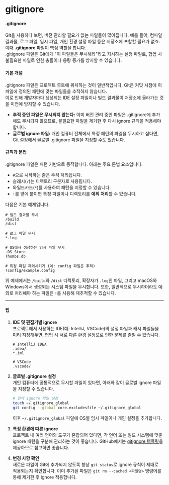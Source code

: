 # gitignore

#### .gitignore

Git을 사용하다 보면, 버전 관리할 필요가 없는 파일들이 많아집니다. 예를 들어, 컴파일 결과물, 로그 파일, 임시 파일, 개인 환경 설정 파일 등은 저장소에 포함할 필요가 없죠. 이때 **.gitignore** 파일이 핵심 역할을 합니다.\
.gitignore 파일은 Git에게 "이 파일들은 무시해라"라고 지시하는 설정 파일로, 협업 시 불필요한 파일로 인한 충돌이나 용량 증가를 방지할 수 있습니다.

#### 기본 개념

.gitignore 파일은 프로젝트 루트에 위치하는 것이 일반적입니다. Git은 커밋 시점에 이 파일에 정의된 패턴에 맞는 파일들을 추적하지 않습니다.\
이로 인해 개발자마다 생성되는 IDE 설정 파일이나 빌드 결과물이 저장소에 올라가는 것을 미연에 방지할 수 있습니다.

* **추적 중인 파일은 무시되지 않는다:** 이미 버전 관리 중인 파일은 .gitignore에 추가해도 무시되지 않으므로, 불필요한 파일을 제거한 후 다시 ignore 규칙을 적용해야 합니다.
* **글로벌 ignore 파일:** 개인 컴퓨터 전체에서 특정 패턴의 파일을 무시하고 싶다면, Git 설정에서 글로벌 .gitignore 파일을 지정할 수도 있습니다.

#### 규칙과 문법

.gitignore 파일은 패턴 기반으로 동작합니다. 아래는 주요 문법 요소입니다.

* `#`으로 시작하는 줄은 주석 처리됩니다.
* 슬래시(`/`)는 디렉토리 구분자로 사용됩니다.
* 와일드카드(`*`)를 사용하여 패턴을 지정할 수 있습니다.
* `!`를 앞에 붙이면 특정 파일이나 디렉토리를 **예외 처리**할 수 있습니다.

다음은 기본 예제입니다.

```gitignore
# 빌드 결과물 무시
/build
/dist

# 로그 파일 무시
*.log

# OS에서 생성하는 임시 파일 무시
.DS_Store
Thumbs.db

# 특정 파일 제외시키기 (예: config 파일은 추적)
!config/example.config
```

위 예제에서는 `/build`와 `/dist` 디렉토리, 확장자가 `.log`인 파일, 그리고 macOS와 Windows에서 생성되는 시스템 파일을 무시합니다. 또한, 일반적으로 무시하더라도 예외로 처리해야 하는 파일은 `!`를 사용해 재추적할 수 있습니다.

***

#### &#x20;팁

1.  **IDE 및 편집기별 ignore**\
    프로젝트에서 사용하는 IDE(예: IntelliJ, VSCode)의 설정 파일과 캐시 파일들을 미리 지정해두면, 협업 시 서로 다른 환경 설정으로 인한 문제를 줄일 수 있습니다.

    ```gitignore
    # IntelliJ IDEA
    .idea/
    *.iml

    # VSCode
    .vscode/
    ```
2.  **글로벌 .gitignore 설정**\
    개인 컴퓨터에 공통적으로 무시할 파일이 있다면, 아래와 같이 글로벌 ignore 파일을 지정할 수 있습니다.

    ```bash
    # 전역 ignore 파일 생성
    touch ~/.gitignore_global
    git config --global core.excludesfile ~/.gitignore_global
    ```

    이후 `~/.gitignore_global` 파일에 OS별 임시 파일이나 개인 설정을 추가합니다.
3. **특정 환경에 따른 ignore**\
   프로젝트 내 여러 언어와 도구가 혼합되어 있다면, 각 언어 또는 빌드 시스템에 맞춘 ignore 패턴을 구분해 관리하는 것이 좋습니다. GitHub에서는 [gitignore 템플릿](https://github.com/github/gitignore)을 제공하므로 참고하면 좋습니다.
4. **변경 사항 확인**\
   새로운 파일이 Git에 추가되지 않도록 항상 `git status`로 ignore 규칙이 제대로 적용되는지 확인합니다. 이미 추가된 파일은 `git rm --cached <파일명>` 명령어를 통해 제거한 후 ignore 적용합니다.
